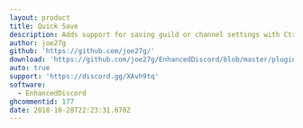 ```yaml
---
layout: product
title: Quick Save
description: Adds support for saving guild or channel settings with Ctrl+S.
author: joe27g
github: 'https://github.com/joe27g/'
download: 'https://github.com/joe27g/EnhancedDiscord/blob/master/plugins/quick_save.js'
auto: true
support: 'https://discord.gg/XAvh9tq'
software:
  - EnhancedDiscord
ghcommentid: 177
date: 2018-10-28T22:23:31.670Z
---
```


